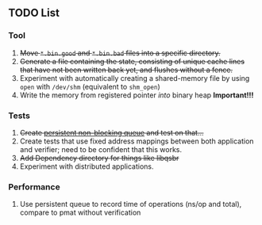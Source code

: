 ## TODO List

### Tool

1. ~~Move `*.bin.good` and `*.bin.bad` files into a specific directory.~~
2. ~~Generate a file containing the state, consisting of unique cache lines that have not been written back yet, and flushes without a fence.~~
3. Experiment with automatically creating a shared-memory file by using `open` with `/dev/shm` (equivalent to `shm_open`)
4. Write the memory from registered pointer _into_ binary heap **Important!!!**

### Tests

1. ~~Create [persistent non-blocking queue](https://dl.acm.org/citation.cfm?id=3178490) and test on that...~~
2. Create tests that use fixed address mappings between both application and verifier; need to be confident that this works.
3. ~~Add Dependency directory for things like libqsbr~~
4. Experiment with distributed applications.


### Performance

1. Use persistent queue to record time of operations (ns/op and total), compare to pmat without verification
